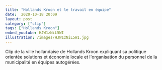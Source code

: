```yaml
---
title: "Hollands Kroon et le travail en équipe"
date:  2020-10-18 20:09
layout: post
category: ["clip"]
tags: ["Hollands Kroon"]
embed_youtube: HJW1zNiL5WI
illustration: /images/HJW1zNiL5WI.jpg
---
```

Clip de la ville hollandaise de Hollands Kroon expliquant sa politique orientée solutions et économie locale et l'organisation du personnel de la municipalité en équipes autogérées.
